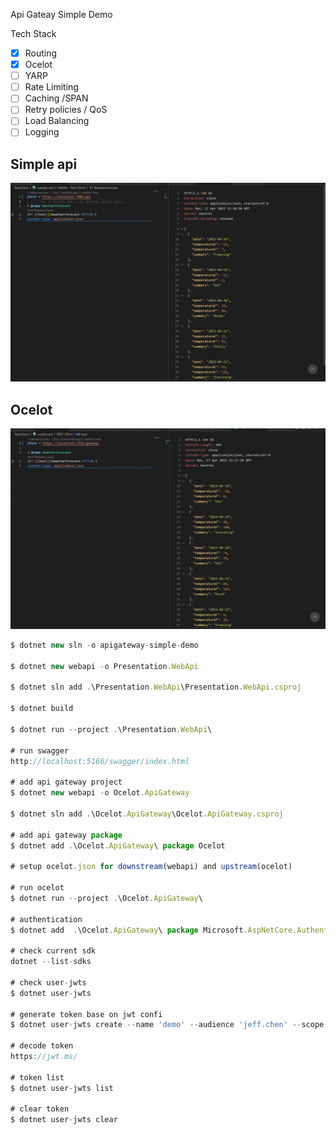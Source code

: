 Api Gateay Simple Demo

Tech Stack

- [x] Routing
- [x] Ocelot
- [ ] YARP
- [ ] Rate Limiting
- [ ] Caching /SPAN
- [ ] Retry policies / QoS
- [ ] Load Balancing
- [ ] Logging

## Simple api

![alt text](./doc/webapi-demo.jpg)

## Ocelot

![alt text](./doc/ocelot-demo.jpg)

```javascript
$ dotnet new sln -o apigateway-simple-demo

$ dotnet new webapi -o Presentation.WebApi

$ dotnet sln add .\Presentation.WebApi\Presentation.WebApi.csproj

$ dotnet build

$ dotnet run --project .\Presentation.WebApi\

# run swagger
http://localhost:5166/swagger/index.html

# add api gateway project
$ dotnet new webapi -o Ocelot.ApiGateway

$ dotnet sln add .\Ocelot.ApiGateway\Ocelot.ApiGateway.csproj

# add api gateway package
$ dotnet add .\Ocelot.ApiGateway\ package Ocelot

# setup ocelot.json for downstream(webapi) and upstream(ocelot)

# run ocelot
$ dotnet run --project .\Ocelot.ApiGateway\

# authentication
$ dotnet add  .\Ocelot.ApiGateway\ package Microsoft.AspNetCore.Authentication.JwtBearer

# check current sdk
dotnet --list-sdks

# check user-jwts
$ dotnet user-jwts

# generate token base on jwt confi
$ dotnet user-jwts create --name 'demo' --audience 'jeff.chen' --scope 'demo:secrets'

# decode token
https://jwt.ms/

# token list
$ dotnet user-jwts list

# clear token
$ dotnet user-jwts clear
```
